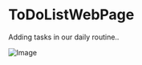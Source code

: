 # ToDoListWebPage
Adding tasks in our daily routine..

![Image](https://github.com/user-attachments/assets/47a82b93-f1f2-4cdf-bd75-2eb3b778f005)
